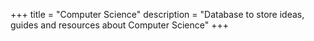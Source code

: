 +++
title = "Computer Science"
description = "Database to store ideas, guides and resources about Computer Science"
+++
